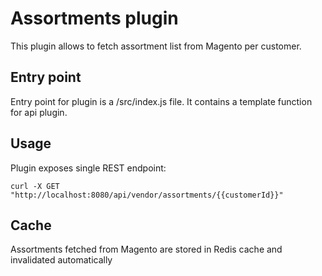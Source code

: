 # Assortments plugin
This plugin allows to fetch assortment list from Magento per customer.

## Entry point
Entry point for plugin is a /src/index.js file. It contains a template function
for api plugin.

## Usage
Plugin exposes single REST endpoint:
```shell script
curl -X GET "http://localhost:8080/api/vendor/assortments/{{customerId}}"
```

## Cache
Assortments fetched from Magento are stored in Redis cache and invalidated
automatically 
